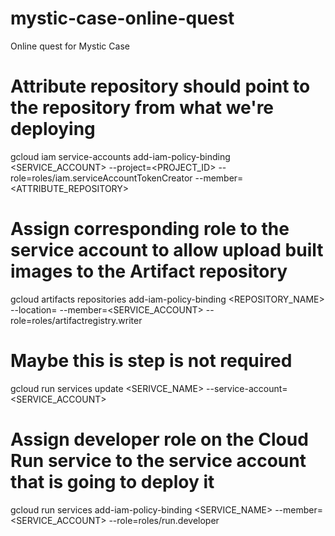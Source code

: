 # mystic-case-online-quest
Online quest for Mystic Case

# Attribute repository should point to the repository from what we're deploying
gcloud iam service-accounts add-iam-policy-binding <SERVICE_ACCOUNT> --project=<PROJECT_ID> --role=roles/iam.serviceAccountTokenCreator --member=<ATTRIBUTE_REPOSITORY>

# Assign corresponding role to the service account to allow upload built images to the Artifact repository
gcloud artifacts repositories add-iam-policy-binding <REPOSITORY_NAME> --location=<LOCATION> --member=<SERVICE_ACCOUNT> --role=roles/artifactregistry.writer

# Maybe this is step is not required
gcloud run services update <SERIVCE_NAME> --service-account=<SERVICE_ACCOUNT>

# Assign developer role on the Cloud Run service to the service account that is going to deploy it
gcloud run services add-iam-policy-binding <SERVICE_NAME> --member=<SERVICE_ACCOUNT> --role=roles/run.developer